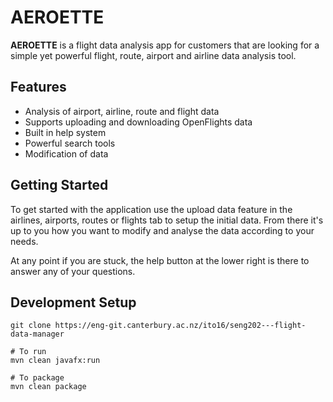 AEROETTE
=========

**AEROETTE** is a flight data analysis app for customers that are looking for a simple yet powerful flight, route, airport and airline data analysis tool. 

Features
---------
* Analysis of airport, airline, route and flight data
* Supports uploading and downloading OpenFlights data
* Built in help system
* Powerful search tools
* Modification of data

Getting Started
---------------
To get started with the application use the upload data feature in the airlines, airports, routes or flights tab to 
setup the initial data. From there it's up to you how you want to modify and analyse the data according to your needs.

At any point if you are stuck, the help button at the lower right is there to answer any of your questions.

Development Setup
-----------------
```
git clone https://eng-git.canterbury.ac.nz/ito16/seng202---flight-data-manager

# To run
mvn clean javafx:run

# To package
mvn clean package
```